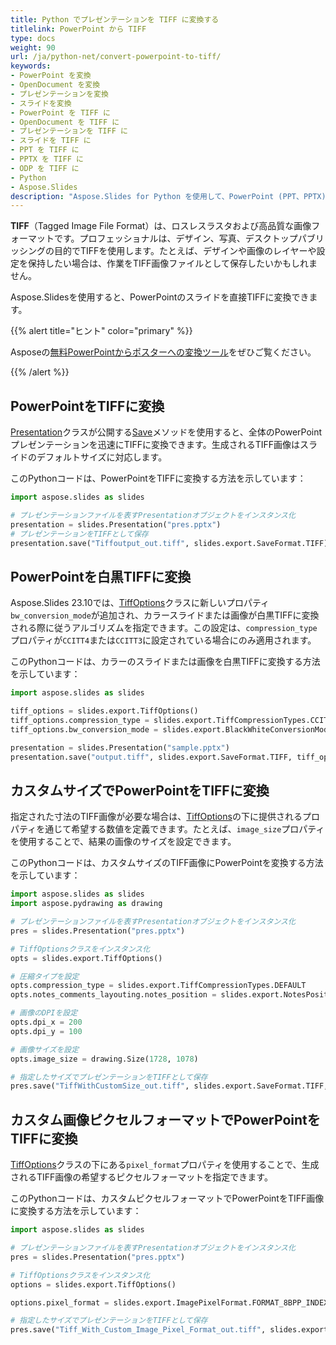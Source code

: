```yaml
---
title: Python でプレゼンテーションを TIFF に変換する
titlelink: PowerPoint から TIFF
type: docs
weight: 90
url: /ja/python-net/convert-powerpoint-to-tiff/
keywords:
- PowerPoint を変換
- OpenDocument を変換
- プレゼンテーションを変換
- スライドを変換
- PowerPoint を TIFF に
- OpenDocument を TIFF に
- プレゼンテーションを TIFF に
- スライドを TIFF に
- PPT を TIFF に
- PPTX を TIFF に
- ODP を TIFF に
- Python
- Aspose.Slides
description: "Aspose.Slides for Python を使用して、PowerPoint (PPT、PPTX) および OpenDocument (ODP) プレゼンテーションを高品質の TIFF 画像に簡単に変換する方法を学びましょう。ステップバイステップのガイドとコード例付き。"
---
```


**TIFF**（Tagged Image File Format）は、ロスレスラスタおよび高品質な画像フォーマットです。プロフェッショナルは、デザイン、写真、デスクトップパブリッシングの目的でTIFFを使用します。たとえば、デザインや画像のレイヤーや設定を保持したい場合は、作業をTIFF画像ファイルとして保存したいかもしれません。

Aspose.Slidesを使用すると、PowerPointのスライドを直接TIFFに変換できます。

{{% alert title="ヒント" color="primary" %}}

Asposeの[無料PowerPointからポスターへの変換ツール](https://products.aspose.app/slides/conversion/convert-ppt-to-poster-online)をぜひご覧ください。

{{% /alert %}}

## **PowerPointをTIFFに変換**

[Presentation](https://reference.aspose.com/slides/python-net/aspose.slides/presentation/)クラスが公開する[Save](https://reference.aspose.com/slides/python-net/aspose.slides/presentation/#methods)メソッドを使用すると、全体のPowerPointプレゼンテーションを迅速にTIFFに変換できます。生成されるTIFF画像はスライドのデフォルトサイズに対応します。

このPythonコードは、PowerPointをTIFFに変換する方法を示しています：

```python
import aspose.slides as slides

# プレゼンテーションファイルを表すPresentationオブジェクトをインスタンス化
presentation = slides.Presentation("pres.pptx")
# プレゼンテーションをTIFFとして保存
presentation.save("Tiffoutput_out.tiff", slides.export.SaveFormat.TIFF)
```

## **PowerPointを白黒TIFFに変換**

Aspose.Slides 23.10では、[TiffOptions](https://reference.aspose.com/slides/python-net/aspose.slides.export/tiffoptions/)クラスに新しいプロパティ`bw_conversion_mode`が追加され、カラースライドまたは画像が白黒TIFFに変換される際に従うアルゴリズムを指定できます。この設定は、`compression_type`プロパティが`CCITT4`または`CCITT3`に設定されている場合にのみ適用されます。

このPythonコードは、カラーのスライドまたは画像を白黒TIFFに変換する方法を示しています：

```python
import aspose.slides as slides

tiff_options = slides.export.TiffOptions()
tiff_options.compression_type = slides.export.TiffCompressionTypes.CCITT4
tiff_options.bw_conversion_mode = slides.export.BlackWhiteConversionMode.DITHERING

presentation = slides.Presentation("sample.pptx")
presentation.save("output.tiff", slides.export.SaveFormat.TIFF, tiff_options)
```

## **カスタムサイズでPowerPointをTIFFに変換**

指定された寸法のTIFF画像が必要な場合は、[TiffOptions](https://reference.aspose.com/slides/python-net/aspose.slides.export/tiffoptions/)の下に提供されるプロパティを通じて希望する数値を定義できます。たとえば、`image_size`プロパティを使用することで、結果の画像のサイズを設定できます。

このPythonコードは、カスタムサイズのTIFF画像にPowerPointを変換する方法を示しています：

```python
import aspose.slides as slides
import aspose.pydrawing as drawing

# プレゼンテーションファイルを表すPresentationオブジェクトをインスタンス化
pres = slides.Presentation("pres.pptx")

# TiffOptionsクラスをインスタンス化
opts = slides.export.TiffOptions()

# 圧縮タイプを設定
opts.compression_type = slides.export.TiffCompressionTypes.DEFAULT
opts.notes_comments_layouting.notes_position = slides.export.NotesPositions.BOTTOM_FULL

# 画像のDPIを設定
opts.dpi_x = 200
opts.dpi_y = 100

# 画像サイズを設定
opts.image_size = drawing.Size(1728, 1078)

# 指定したサイズでプレゼンテーションをTIFFとして保存
pres.save("TiffWithCustomSize_out.tiff", slides.export.SaveFormat.TIFF, opts)
```

## **カスタム画像ピクセルフォーマットでPowerPointをTIFFに変換**

[TiffOptions](https://reference.aspose.com/slides/python-net/aspose.slides.export/tiffoptions/)クラスの下にある`pixel_format`プロパティを使用することで、生成されるTIFF画像の希望するピクセルフォーマットを指定できます。

このPythonコードは、カスタムピクセルフォーマットでPowerPointをTIFF画像に変換する方法を示しています：

```python
import aspose.slides as slides

# プレゼンテーションファイルを表すPresentationオブジェクトをインスタンス化
pres = slides.Presentation("pres.pptx")

# TiffOptionsクラスをインスタンス化
options = slides.export.TiffOptions()

options.pixel_format = slides.export.ImagePixelFormat.FORMAT_8BPP_INDEXED

# 指定したサイズでプレゼンテーションをTIFFとして保存
pres.save("Tiff_With_Custom_Image_Pixel_Format_out.tiff", slides.export.SaveFormat.TIFF, options)
```